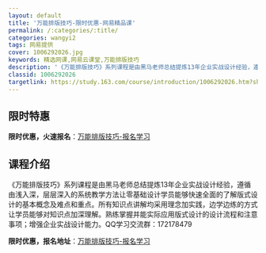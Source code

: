 ```yaml
---
layout: default
title: '万能排版技巧-限时优惠-网易精品课'
permalink: /:categories/:title/
categories: wangyi2
tags: 网易提供
cover: 1006292026.jpg
keywords: 精选网课,网易云课堂,万能排版技巧
description: '《万能排版技巧》系列课程是由黑马老师总结提炼13年企业实战设计经验，遵循由浅入深，层层深入的系统教学方法让零基础设计学员'
classid: 1006292026
targetlink: https://study.163.com/course/introduction/1006292026.htm?share=1&shareId=1025206652&utm_campaign=share&utm_medium=iphoneShare&utm_source=&utm_u=1025206652
---
```


## 限时特惠

**限时优惠，火速报名**：[万能排版技巧-报名学习](https://study.163.com/course/introduction/1006292026.htm?share=1&shareId=1025206652&utm_campaign=share&utm_medium=iphoneShare&utm_source=&utm_u=1025206652)

## 课程介绍

《万能排版技巧》系列课程是由黑马老师总结提炼13年企业实战设计经验，遵循由浅入深，层层深入的系统教学方法让零基础设计学员能够快速全面的了解版式设计的基本概念及难点和重点。所有知识点讲解均采用理念加实践，边学边练的方式让学员能够对知识点加深理解。熟练掌握并能实际应用版式设计的设计流程和注意事项；增强企业实战设计能力。QQ学习交流群：172178479

**限时优惠，报名地址**：[万能排版技巧-报名学习](https://study.163.com/course/introduction/1006292026.htm?share=1&shareId=1025206652&utm_campaign=share&utm_medium=iphoneShare&utm_source=&utm_u=1025206652)

